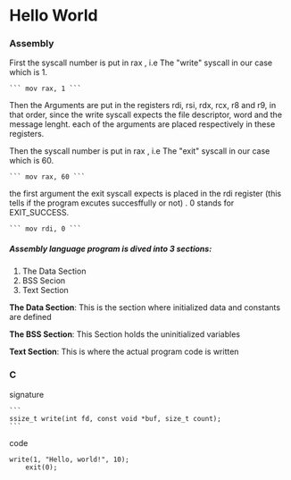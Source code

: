 # Hello World


### Assembly

First the syscall number is put in rax , i.e The "write" syscall in our case which is 1.

    ``` mov rax, 1 ```

Then the Arguments are put in the registers rdi, rsi, rdx, rcx, r8 and r9, in that order, since the write syscall expects the file descriptor, word and the message lenght. each of the arguments are placed respectively in these registers.


Then the syscall number is put in rax , i.e The "exit" syscall in our case which is 60.

    ``` mov rax, 60 ```

the first argument the exit syscall expects is placed in the rdi register (this tells if the program excutes succesffully or not) . 0 stands for EXIT_SUCCESS.


    ``` mov rdi, 0 ```

 ##### Assembly language program is dived into 3 sections:
 
 1. The Data Section
 2. BSS Secion
 3. Text Section
 
 **The Data Section**: This is the section where initialized data and constants are defined
 
 **The BSS Section**: This Section holds the uninitialized variables
 
 **Text Section**: This is where the actual program code is written
 
 
 ### C 
 signature

    ```
    ssize_t write(int fd, const void *buf, size_t count);
    ```

code 
```
write(1, "Hello, world!", 10); 
    exit(0);
```
